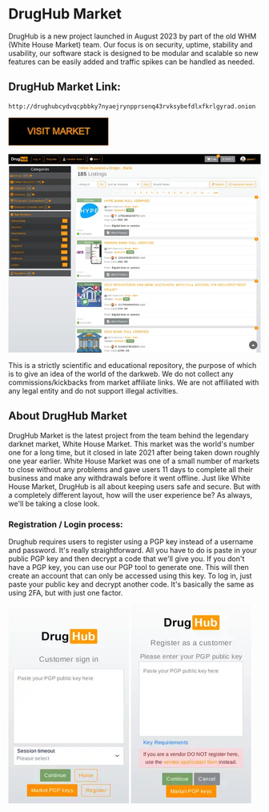 # DrugHub Market
DrugHub is a new project launched in August 2023 by part of the old WHM (White House Market) team. Our focus is on security, uptime, stability and usability, our software stack is designed to be modular and scalable so new features can be easily added and traffic spikes can be handled as needed.

## DrugHub Market Link:

```sh
http://drughubcydvqcpbbky7nyaejrynpprsenq43rvksybefdlxfkrlgyrad.onion
```
[<img src="/assets/visit-market.webp" width="200">](http://drughubcydvqcpbbky7nyaejrynpprsenq43rvksybefdlxfkrlgyrad.onion/)

<a href="http://drughubcydvqcpbbky7nyaejrynpprsenq43rvksybefdlxfkrlgyrad.onion"><img src="/assets/drughub-preview.webp" alt="image" style="max-width: 100%;"><a>

This is a strictly scientific and educational repository, the purpose of which is to give an idea of the world of the darkweb. We do not collect any commissions/kickbacks from market affiliate links. We are not affiliated with any legal entity and do not support illegal activities.

## About DrugHub Market
DrugHub Market is the latest project from the team behind the legendary darknet market, White House Market. This market was the world's number one for a long time, but it closed in late 2021 after being taken down roughly one year earlier. White House Market was one of a small number of markets to close without any problems and gave users 11 days to complete all their business and make any withdrawals before it went offline. Just like White House Market, DrugHub is all about keeping users safe and secure. But with a completely different layout, how will the user experience be? As always, we'll be taking a close look.

### Registration / Login process:

Drughub requires users to register using a PGP key instead of a username and password. It's really straightforward. All you have to do is paste in your public PGP key and then decrypt a code that we'll give you. If you don't have a PGP key, you can use our PGP tool to generate one. This will then create an account that can only be accessed using this key. To log in, just paste your public key and decrypt another code. It's basically the same as using 2FA, but with just one factor.

<a href="http://drughubcydvqcpbbky7nyaejrynpprsenq43rvksybefdlxfkrlgyrad.onion"><img src="/assets/drughub-login.webp" alt="image" style="max-width: 100%;"><a>  <a href="http://drughubcydvqcpbbky7nyaejrynpprsenq43rvksybefdlxfkrlgyrad.onion"><img src="/assets/drughub-register.webp" alt="image" style="max-width: 100%;"><a>